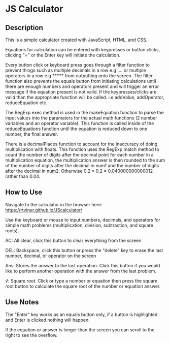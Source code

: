 # JS Calculator

Description
-----------
This is a simple calculator created with JavaScript, HTML, and CSS.  

Equations for calculation can be entered with keypresses or button clicks, clicking "=" or the Enter key will initiate the calculation.

Every button click or keyboard press goes through a filter function to prevent things such as multiple decimals in a row e.g .... or multiple operators in a row e.g ***** from outputting onto the screen.  The filter function also prevents the equals button from initiating calculations until there are enough numbers and operators present and will trigger an error message if the equation present is not valid.  If the keypresses/clicks are valid than the appropriate function will be called. i.e addValue, addOperator, reduceEquation etc.

The RegExp exec method is used in the makeEquation function to parse the input values into the paramaters for the actual math functions (2 number variables and an operator variable).  This function is called inside of the reduceEquations function until the equation is reduced down to one number, the final answer.

There is a decimalPlaces function to account for the inaccuracy of doing multiplication with floats.  This function uses the RegExp match method to count the number of digits after the decimal point for each number in a multiplication equation, the multiplication answer is then rounded to the sum of the number of digits after the decimal in num1 and the number of digits after the decimal in num2.  Otherwise 0.2 * 0.2 = 0.040000000000012 rather than 0.04.

How to Use
----------
Navigate to the calculator in the browser here: https://rtviner.github.io/JScalculator/

Use the keyboard or mouse to input numbers, decimals, and operators for simple math problems (multiplication, division, subtraction, and square roots). 

AC:  All clear, click this button to clear everything from the screen

DEL:  Backspace, click this button or press the "delete" key to erase the last number, decimal, or operator on the screen

Ans: Stores the answer to the last operation. Click this button if you would like to perform another operation with the answer from the last problem.

√:  Square root.  Click or type a number or equation then press the square root button to calculate the square root of the number or equation answer.

Use Notes
---------------
The "Enter" key works as an equals button only, if a button is highlighted and Enter is clicked nothing will happen.

If the equation or answer is longer than the screen you can scroll to the right to see the overflow.



